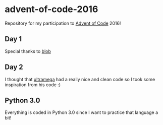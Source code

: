 # advent-of-code-2016
Repository for my participation to [Advent of Code](http://adventofcode.com/) 2016!

## Day 1 
Special thanks to [blob](https://github.com/iboshkov/AdventOfCode/blob/master/Day1.py)

## Day 2 
I thought that [ultramega](https://github.com/ultramega/adventofcode2016/blob/master/day2/part1.py) had a really nice and clean code so I took some inspiration from his code :)

## Python 3.0
Everything is coded in Python 3.0 since I want to practice that language a bit!
